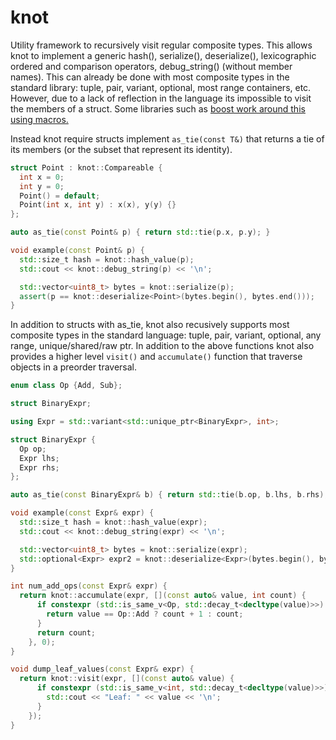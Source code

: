 # knot
Utility framework to recursively visit regular composite types. This allows knot to implement a generic hash(), serialize(), deserialize(), lexicographic ordered and comparison operators, debug_string() (without member names). This can already be done with most composite types in the standard library: tuple, pair, variant,  optional, most range containers, etc. However, due to a lack of reflection in the language its impossible to visit the members of a struct. Some libraries such as [boost work around this using macros.](https://www.boost.org/doc/libs/1_72_0/libs/fusion/doc/html/fusion/adapted/define_struct.html)

Instead knot require structs implement `as_tie(const T&)` that returns a tie of its members (or the subset that represent its identity).

```cpp
struct Point : knot::Compareable {
  int x = 0;
  int y = 0;
  Point() = default;
  Point(int x, int y) : x(x), y(y) {}
};

auto as_tie(const Point& p) { return std::tie(p.x, p.y); }

void example(const Point& p) {
  std::size_t hash = knot::hash_value(p);
  std::cout << knot::debug_string(p) << '\n';

  std::vector<uint8_t> bytes = knot::serialize(p);
  assert(p == knot::deserialize<Point>(bytes.begin(), bytes.end()));
}
```

In addition to structs with as_tie, knot also recusively supports most composite types in the standard language: tuple, pair, variant, optional, any range, unique/shared/raw ptr. In addition to the above functions knot also provides a higher level `visit()` and `accumulate()` function that traverse objects in a preorder traversal.

```cpp
enum class Op {Add, Sub};

struct BinaryExpr;

using Expr = std::variant<std::unique_ptr<BinaryExpr>, int>;

struct BinaryExpr {
  Op op;
  Expr lhs;
  Expr rhs;
};

auto as_tie(const BinaryExpr& b) { return std::tie(b.op, b.lhs, b.rhs); }

void example(const Expr& expr) {
  std::size_t hash = knot::hash_value(expr);
  std::cout << knot::debug_string(expr) << '\n';

  std::vector<uint8_t> bytes = knot::serialize(expr);
  std::optional<Expr> expr2 = knot::deserialize<Expr>(bytes.begin(), bytes.end());
}

int num_add_ops(const Expr& expr) {
  return knot::accumulate(expr, [](const auto& value, int count) {
      if constexpr (std::is_same_v<Op, std::decay_t<decltype(value)>>) {
        return value == Op::Add ? count + 1 : count;
      }
      return count;
    }, 0);
}

void dump_leaf_values(const Expr& expr) {
  return knot::visit(expr, [](const auto& value) {
      if constexpr (std::is_same_v<int, std::decay_t<decltype(value)>>) {
        std::cout << "Leaf: " << value << '\n';
      }
    });
}
```
